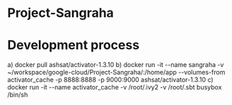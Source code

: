 # Project-Sangraha

Development process
====================
a) docker pull ashsat/activator-1.3.10
b) docker run -it  --name sangraha -v ~/workspace/google-cloud/Project-Sangraha/:/home/app --volumes-from activator_cache -p 8888:8888 -p 9000:9000 ashsat/activator-1.3.10 
c) docker run -it --name activator_cache -v /root/.ivy2 -v /root/.sbt busybox /bin/sh

